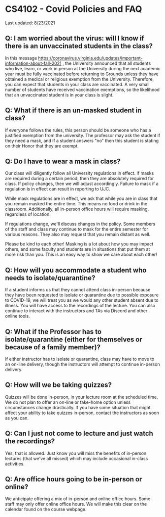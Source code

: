 CS4102 - Covid Policies and FAQ
===============================

Last updated: 8/23/2021

Q: I am worried about the virus: will I know if there is an unvaccinated students in the class?
-----------

In this message https://coronavirus.virginia.edu/updates/important-information-about-fall-2021 , the University announced that all students who live, learn, or work in person at the University during the next academic year must be fully vaccinated before returning to Grounds unless they have obtained a medical or religious exemption from the University. Therefore, you can expect that students in your class are vaccinated. A very small number of students have received vaccination exemptions, so the likelihood that an unvaccinated student is in your class is slight.

Q: What if there is an un-masked student in class?
------------

If everyone follows the rules, this person should be someone who has a justified exemption from the university. The professor may ask the student if they need a mask, and if a student answers "no" then this student is stating on their Honor that they are exempt.

Q: Do I have to wear a mask in class?
------------------

Our class will diligently follow all University regulations in effect. If masks are required during a certain period, then they are absolutely required for class. If policy changes, then we will adjust accordingly. Failure to mask if a regulation is in effect can result in reporting to UJC.

While mask regulations are in effect, we ask that while you are in class that you remain masked the entire time. This means no food or drink in the classroom. Additionally, all in-person office hours will require masking, regardless of location.

If regulations change, we'll discuss changes in the policy. Some members of the staff and class may continue to mask for the entire semester for various reasons. They also may request that you remain distant as well. 

Please be kind to each other! Masking is a lot about how you may impact others, and some faculty and students are in situations that put them at more risk than you. This is an easy way to show we care about each other!

Q: How will you accommodate a student who needs to isolate/quarantine?
----------------

If a student informs us that they cannot attend class in-person because they have been requested to isolate or quarantine due to possible exposure to COVID-19, we will treat you as we would any other student absent due to illness. You will have access to the recordings of the lecture. You can also continue to interact with the instructors and TAs via Discord and other online tools.

Q: What if the Professor has to isolate/quarantine (either for themselves or because of a family member)?
------------------

If either instructor has to isolate or quarantine, class may have to move to an on-line delivery, though the instructors will attempt to continue in-person delivery.


Q: How will we be taking quizzes?
------------------

Quizzes will be done in-person, in your lecture room at the scheduled time.  We do not plan to offer an on-line or take-home option unless circumstances change drastically.  If you have some situation that might affect your ability to take quizzes in-person, contact the instructors as soon as you can.


Q: Can I just not come to lecture and just watch the recordings?
------------------

Yes, that is allowed. Just know you will miss the benefits of in-person lectures (that we've all missed) which may include occasional in-class activities.

Q: Are office hours going to be in-person or online?
---------------

We anticipate offering a mix of in-person and online office hours. Some staff may only offer online office hours. We will make this clear on the calendar found on the course webpage.


